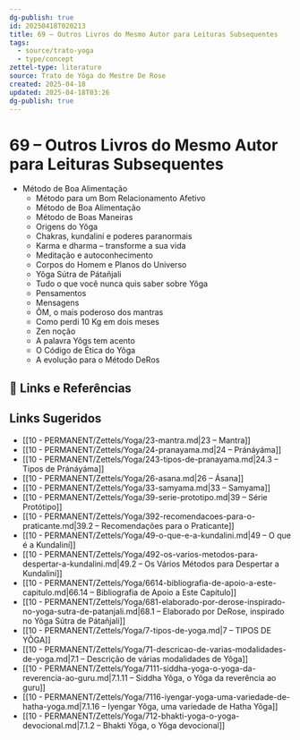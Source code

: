 ```yaml
---
dg-publish: true
id: 20250418T020213
title: 69 – Outros Livros do Mesmo Autor para Leituras Subsequentes
tags:
  - source/trato-yoga
  - type/concept
zettel-type: literature
source: Trato de Yôga do Mestre De Rose
created: 2025-04-18
updated: 2025-04-18T03:26
dg-publish: true
---
```


# 69 – Outros Livros do Mesmo Autor para Leituras Subsequentes

-  Método de Boa Alimentação
    -  Método para um Bom Relacionamento Afetivo
    -  Método de Boa Alimentação
    -  Método de Boas Maneiras
    -  Origens do Yôga
    -  Chakras, kundaliní e poderes paranormais
    -  Karma e dharma – transforme a sua vida
    -  Meditação e autoconhecimento
    -  Corpos do Homem e Planos do Universo
    -  Yôga Sútra de Pátañjali
    -  Tudo o que você nunca quis saber sobre Yôga
    -  Pensamentos
    -  Mensagens
    -  ÔM, o mais poderoso dos mantras
    -  Como perdi 10 Kg em dois meses
    -  Zen noção
    -  A palavra Yôgs tem acento
    -  O Código de Ética do Yôga
    -  A evolução para o Método DeRos



[^1]: Sámkhya é uma das seis escolas ortodoxas da filosofia hindu, que se baseia na dualidade entre purusha (consciência) e prakriti (matéria).
[^2]: Brahmácharya refere-se à prática de celibato ou controle sexual.
[^3]: Brahmácharya refere-se à prática de celibato ou controle sexual.
[^4]: Referência a grupos espiritualistas contemporâneos.
[^5]: Chaturanga significa "quatro membros" ou "quatro partes".
[^6]: Ashtánga Yôga refere-se ao Yôga de oito membros de Pátañjali.
[^7]: Self refere-se ao verdadeiro eu interior ou essência.
[^8]: Ashtánga Yôga refere-se ao Yôga de oito membros de Pátañjali.
[^9]: Shaucha refere-se à pureza física e mental.
[^10]: Yôgin refere-se ao praticante de Yôga.
[^11]: Referência [64].
[^12]: Referência [66].
[^13]: Referência [68].
[^14]: Referência [69].
[^15]: Referência [70].
[^16]: Referência [73].
[^17]: Referência [74].
[^18]: Referência [78].
[^19]: Referência [79].
[^20]: Referência [81].
[^21]: Referência [82].
[^22]: Referência [83].
[^23]: *Essa retenção pode ser com ar ou sem ar, dependendo do ásana. Consulte a Regra de Respiração.
[^24]: Referência [95]
[^25]: Referência [101]
[^26]: Referência [102]

## 🔗 Links e Referências

## Links Sugeridos

- [[10 - PERMANENT/Zettels/Yoga/23-mantra.md\|23 – Mantra]]
- [[10 - PERMANENT/Zettels/Yoga/24-pranayama.md\|24 – Pránáyáma]]
- [[10 - PERMANENT/Zettels/Yoga/243-tipos-de-pranayama.md\|24.3 – Tipos de Pránáyáma]]
- [[10 - PERMANENT/Zettels/Yoga/26-asana.md\|26 – Ásana]]
- [[10 - PERMANENT/Zettels/Yoga/33-samyama.md\|33 – Samyama]]
- [[10 - PERMANENT/Zettels/Yoga/39-serie-prototipo.md\|39 – Série Protótipo]]
- [[10 - PERMANENT/Zettels/Yoga/392-recomendacoes-para-o-praticante.md\|39.2 – Recomendações para o Praticante]]
- [[10 - PERMANENT/Zettels/Yoga/49-o-que-e-a-kundalini.md\|49 – O que é a Kundaliní]]
- [[10 - PERMANENT/Zettels/Yoga/492-os-varios-metodos-para-despertar-a-kundalini.md\|49.2 – Os Vários Métodos para Despertar a Kundaliní]]
- [[10 - PERMANENT/Zettels/Yoga/6614-bibliografia-de-apoio-a-este-capitulo.md\|66.14 – Bibliografia de Apoio a Este Capítulo]]
- [[10 - PERMANENT/Zettels/Yoga/681-elaborado-por-derose-inspirado-no-yoga-sutra-de-patanjali.md\|68.1 – Elaborado por DeRose, inspirado no Yôga Sútra de Pátañjali]]
- [[10 - PERMANENT/Zettels/Yoga/7-tipos-de-yoga.md\|7 – TIPOS DE YÔGA]]
- [[10 - PERMANENT/Zettels/Yoga/71-descricao-de-varias-modalidades-de-yoga.md\|7.1 – Descrição de várias modalidades de Yôga]]
- [[10 - PERMANENT/Zettels/Yoga/7111-siddha-yoga-o-yoga-da-reverencia-ao-guru.md\|7.1.11 – Siddha Yôga, o Yôga da reverência ao guru]]
- [[10 - PERMANENT/Zettels/Yoga/7116-iyengar-yoga-uma-variedade-de-hatha-yoga.md\|7.1.16 – Iyengar Yôga, uma variedade de Hatha Yôga]]
- [[10 - PERMANENT/Zettels/Yoga/712-bhakti-yoga-o-yoga-devocional.md\|7.1.2 – Bhakti Yôga, o Yôga devocional]]
